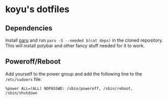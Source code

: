 # koyu's dotfiles

## Dependencies

Install [paru](https://aur.archlinux.org/packages/paru) and run `paru -S --needed $(cat deps)` in the cloned repository. This will install polybar and other fancy stuff needed for it to work.

## Poweroff/Reboot

Add yourself to the power group and add the following line to the `/etc/sudoers` file:
```
%power ALL=(ALL) NOPASSWD: /sbin/poweroff, /sbin/reboot, /sbin/shutdown
```
